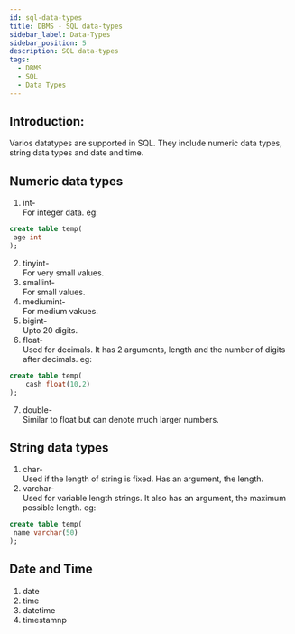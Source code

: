 ```yaml
---
id: sql-data-types
title: DBMS - SQL data-types
sidebar_label: Data-Types
sidebar_position: 5
description: SQL data-types
tags:
  - DBMS
  - SQL
  - Data Types
---
```


## Introduction:
Varios datatypes are supported in SQL. They include numeric data types, string data types and date and time.

## Numeric data types

1. int- <br /> For integer data.
eg:
```sql
create table temp(
 age int
);
```
2. tinyint- <br />For very small values.
3. smallint- <br />For small values.
4. mediumint- <br /> For medium vakues.
5. bigint- <br /> Upto 20 digits.
6. float- <br /> Used for decimals. It has 2 arguments, length and the number of digits after decimals.
eg:
```sql
create table temp(
    cash float(10,2)
);
```
7. double- <br /> Similar to float but can denote much larger numbers.


## String data types

1. char- <br /> Used if the length of string is fixed. Has an argument, the length.
2. varchar- <br /> Used for variable length strings. It also has an argument, the maximum possible length.
eg:
```sql
create table temp(
 name varchar(50)
);
```

## Date and Time

1. date
2. time
3. datetime
4. timestamnp